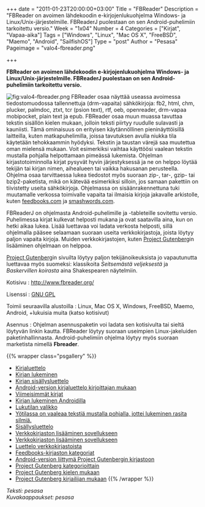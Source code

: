 +++
date = "2011-01-23T20:00:00+03:00"
Title = "FBReader"
Description = "FBReader on avoimen lähdekoodin e-kirjojenlukuohjelma Windows- ja Linux/Unix-järjestelmille. FBReaderJ puolestaan on sen Android-puhelimiin tarkoitettu versio."
Week = "1x04"
Number = 4
Categories = ["Kirjat", "Vapaa-aika"]
Tags = ["Windows", "Linux", "Mac OS X", "FreeBSD", "Maemo", "Android", "SailfishOS"]
Type = "post"
Author = "Pesasa"
Pageimage = "valo4-fbreader.png"

+++

**FBReader on avoimen lähdekoodin e-kirjojenlukuohjelma Windows- ja
Linux/Unix-järjestelmille. FBReaderJ puolestaan on sen
Android-puhelimiin tarkoitettu versio.**

![](../images/valo4-fbreader.png "fig:valo4-fbreader.png") FBReader osaa näyttää
useassa avoimessa tiedostomuodossa tallennettuja (drm-vapaita)
sähkökirjoja: fb2, html, chm, plucker, palmdoc, ztxt, tcr (psion text),
rtf, oeb, openreader, drm-vapaa mobipocket, plain text ja epub. FBReader
osaa muun muassa tavuttaa tekstin sisällön kielen mukaan, jolloin teksti
piirtyy ruudulle sulavasti ja kauniisti. Tämä ominaisuus on erityisen
käytännöllinen pieninäyttöisillä laitteilla, kuten matkapuhelimilla,
joissa tavutuksen avulla niukka tila käytetään tehokkaammin hyödyksi.
Tekstin ja taustan värejä saa muutettua oman mielensä mukaan. Voit
esimerkiksi vaihtaa käyttöösi vaalean tekstin mustalla pohjalla
helpottamaan pimeässä lukemista. Ohjelman kirjastotoiminnolla kirjat
pysyvät hyvin järjestyksessä ja ne on helppo löytää tekijän tai kirjan
nimen, aihealueen tai vaikka hakusanan perusteella. Ohjelma osaa
tarvittaessa lukea tiedostot myös suoraan zip-, tar-, gzip- tai
bzip2-paketista, mikä on kätevää esimerkiksi silloin, jos samaan
pakettiin on tiivistetty useita sähkökirjoja. Ohjelmassa on
sisäänrakennettuna tuki muutamalle verkossa toimivalle vapaita tai
ilmaisia kirjoja jakavalle arkistolle, kuten
[feedbooks.com](http://www.feedbooks.com/) ja
[smashwords.com](http://www.smashwords.com/).

FBReaderJ on ohjelmasta Android-puhelimille ja -tableteille sovitettu
versio. Puhelimessa kirjat kulkevat helposti mukana ja ovat saatavilla
aina, kun on hetki aikaa lukea. Lisää luettavaa voi ladata verkosta
helposti, sillä ohjelmalla pääsee selaamaan suoraan useita
verkkokirjastoja, joista löytyy paljon vapaita kirjoja. Muiden
verkkokirjastojen, kuten [Project Gutenberg](http://www.gutenberg.org/)in
lisääminen ohjelmaan on helppoa.

[Project Gutenberg](http://www.gutenberg.org/)in sivuilta löytyy paljon
tekijänoikeuksista jo vapautunutta luettavaa myös suomeksi: klassikoita
*Seitsemästä veljeksestä* ja *Baskervillen koirasta* aina Shakespearen
näytelmiin.

Kotisivu
:   <http://www.fbreader.org/>

Lisenssi
:   [GNU GPL](GNU_GPL)

Toimii seuraavilla alustoilla
:   Linux, Mac OS X, Windows, FreeBSD, Maemo, Android, +lukuisia muita
    (katso kotisivut)

Asennus
:   Ohjelman asennuspaketin voi ladata sen kotisivulta tai sieltä
    löytyvän linkin kautta. FBReader löytyy suoraan useimpien
    Linux-jakeluiden paketinhallinnasta. Android-puhelimiin ohjelma
    löytyy myös suoraan marketista nimellä **Fbreader**.

{{% wrapper class="psgallery" %}}
* [Kirjaluettelo](../images/fbreader-1.png)
* [Kirjan lukeminen](../images/fbreader-2.png)
* [Kirjan sisällysluettelo](../images/fbreader-3.png)
* [Android-version kirjaluettelo kirjoittajan mukaan](../images/fbreaderj-1.png)
* [Viimeisimmät kirjat](../images/fbreaderj-2.png)
* [Kirjan lukeminen Androidilla](../images/fbreaderj-3.png)
* [Lukutilan valikko](../images/fbreaderj-4.png)
* [Yötilassa on vaaleaa tekstiä mustalla pohjalla, jottei lukeminen rasita silmiä.](../images/fbreaderj-4b.png)
* [Sisällysluettelo](../images/fbreaderj-5.png)
* [Verkkokirjaston lisääminen sovellukseen](../images/fbreaderj-6.png)
* [Verkkokirjaston lisääminen sovellukseen](../images/fbreaderj-7.png)
* [Luettelo verkkokirjastoista](../images/fbreaderj-8.png)
* [Feedbooks-kirjaston kategoriat](../images/fbreaderj-9.png)
* [Android-version liittymä Project Gutenbergin kirjastoon](../images/fbreaderj-10.png)
* [Project Gutenberg kategorioittain](../images/fbreaderj-11.png)
* [Project Gutenberg kielen mukaan](../images/fbreaderj-12.png)
* [Project Gutenberg kirjailijan mukaan](../images/fbreaderj-13.png)
{{% /wrapper %}}

*Teksti: pesasa* <br />
*Kuvakaappaukset: pesasa*